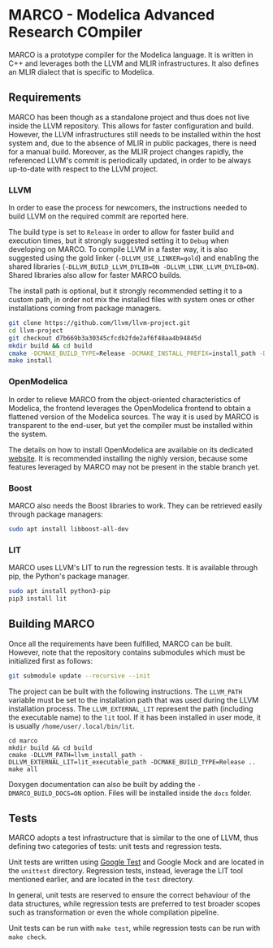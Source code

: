 # MARCO - Modelica Advanced Research COmpiler
MARCO is a prototype compiler for the Modelica language.
It is written in C++ and leverages both the LLVM and MLIR infrastructures.
It also defines an MLIR dialect that is specific to Modelica.

## Requirements
MARCO has been though as a standalone project and thus does not live inside the LLVM repository. This allows for faster configuration and build.
However, the LLVM infrastructures still needs to be installed within the host system and, due to the absence of MLIR in public packages, there is need for a manual build. Moreover, as the MLIR project changes rapidly, the referenced LLVM's commit is periodically updated, in order to be always up-to-date with respect to the LLVM project.

### LLVM
In order to ease the process for newcomers, the instructions needed to build LLVM on the required commit are reported here.

The build type is set to `Release` in order to allow for faster build and execution times, but it strongly suggested setting it to `Debug` when developing on MARCO.
To compile LLVM in a faster way, it is also suggested using the gold linker (`-DLLVM_USE_LINKER=gold`) and enabling the shared libraries (`-DLLVM_BUILD_LLVM_DYLIB=ON -DLLVM_LINK_LLVM_DYLIB=ON`).
Shared libraries also allow for faster MARCO builds.

The install path is optional, but it strongly recommended setting it to a custom path, in order not mix the installed files with system ones or other installations coming from package managers.

```bash
git clone https://github.com/llvm/llvm-project.git
cd llvm-project
git checkout d7b669b3a30345cfcdb2fde2af6f48aa4b94845d
mkdir build && cd build
cmake -DCMAKE_BUILD_TYPE=Release -DCMAKE_INSTALL_PREFIX=install_path -DLLVM_INSTALL_UTILS=True -DLLVM_ENABLE_PROJECTS="clang;clang-tools-extra;libcxx;libcxxabi;mlir;openmp" ../llvm
make install
```

### OpenModelica
In order to relieve MARCO from the object-oriented characteristics of Modelica, the frontend leverages the OpenModelica frontend to obtain a flattened version of the Modelica sources. The way it is used by MARCO is transparent to the end-user, but yet the compiler must be installed within the system.

The details on how to install OpenModelica are available on its dedicated [website](https://openmodelica.org/).
It is recommended installing the nighly version, because some features leveraged by MARCO may not be present in the stable branch yet.

### Boost
MARCO also needs the Boost libraries to work. They can be retrieved easily through package managers:

```bash
sudo apt install libboost-all-dev
```

### LIT
MARCO uses LLVM's LIT to run the regression tests. It is available through pip, the Python's package manager.

```bash
sudo apt install python3-pip
pip3 install lit
```

## Building MARCO
Once all the requirements have been fulfilled, MARCO can be built.
However, note that the repository contains submodules which must be initialized first as follows:

```bash
git submodule update --recursive --init
```

The project can be built with the following instructions.
The `LLVM_PATH` variable must be set to the installation path that was used during the LLVM installation process.
The `LLVM_EXTERNAL_LIT` represent the path (including the executable name) to the `lit` tool. If it has been installed in user mode, it is usually `/home/user/.local/bin/lit`.

```
cd marco
mkdir build && cd build
cmake -DLLVM_PATH=llvm_install_path -DLLVM_EXTERNAL_LIT=lit_executable_path -DCMAKE_BUILD_TYPE=Release ..
make all
```

Doxygen documentation can also be built by adding the `-DMARCO_BUILD_DOCS=ON` option. Files will be installed inside the `docs` folder.

## Tests
MARCO adopts a test infrastructure that is similar to the one of LLVM, thus defining two categories of tests: unit tests and regression tests.

Unit tests are written using [Google Test](https://github.com/google/googletest/) and Google Mock and are located in the `unittest` directory.
Regression tests, instead, leverage the LIT tool mentioned earlier, and are located in the `test` directory.

In general, unit tests are reserved to ensure the correct behaviour of the data structures, while regression tests are preferred to test broader scopes such as transformation or even the whole compilation pipeline. 

Unit tests can be run with `make test`, while regression tests can be run with `make check`.
